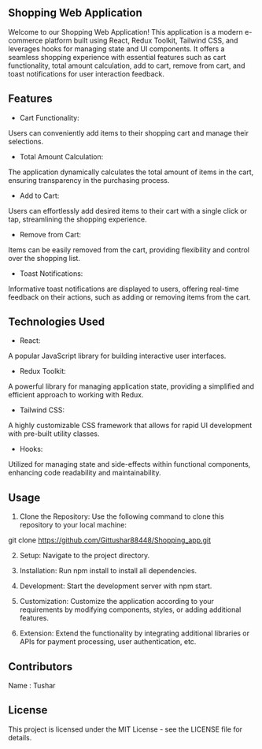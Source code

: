 ## Shopping Web Application

Welcome to our Shopping Web Application! This application is a modern e-commerce platform built using React, Redux Toolkit, Tailwind CSS, and leverages hooks for managing state and UI components. It offers a seamless shopping experience with essential features such as cart functionality, total amount calculation, add to cart, remove from cart, and toast notifications for user interaction feedback.

## Features

- Cart Functionality:

 Users can conveniently add items to their shopping cart and manage their selections.

- Total Amount Calculation: 

The application dynamically calculates the total amount of items in the cart, ensuring transparency in the purchasing process.

- Add to Cart: 

Users can effortlessly add desired items to their cart with a single click or tap, streamlining the shopping experience.

- Remove from Cart:

 Items can be easily removed from the cart, providing flexibility and control over the shopping list.

- Toast Notifications:

 Informative toast notifications are displayed to users, offering real-time feedback on their actions, such as adding or removing items from the cart.

 ## Technologies Used

- React: 

A popular JavaScript library for building interactive user interfaces.

- Redux Toolkit: 

A powerful library for managing application state, providing a simplified and efficient approach to working with Redux.

- Tailwind CSS: 

A highly customizable CSS framework that allows for rapid UI development with pre-built utility classes.

- Hooks: 

Utilized for managing state and side-effects within functional components, enhancing code readability and maintainability.

## Usage

1. Clone the Repository: Use the following command to clone this repository to your local machine:

git clone https://github.com/Gittushar88448/Shopping_app.git

2. Setup: Navigate to the project directory.

3. Installation: Run npm install to install all dependencies.

4. Development: Start the development server with npm start.

5. Customization: Customize the application according to your requirements by modifying components, styles, or adding additional features.

6. Extension: Extend the functionality by integrating additional libraries or APIs for payment processing, user authentication, etc.

## Contributors

Name : Tushar

## License

This project is licensed under the MIT License - see the LICENSE file for details.